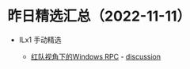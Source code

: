 # 昨日精选汇总（2022-11-11）

- ILx1 手动精选

  - [红队视角下的Windows RPC](https://mp.weixin.qq.com/s/ByW_tsipzLGKa9mUBImCqA) - [discussion](https://github.com/chainreactors/picker/issues/61)
